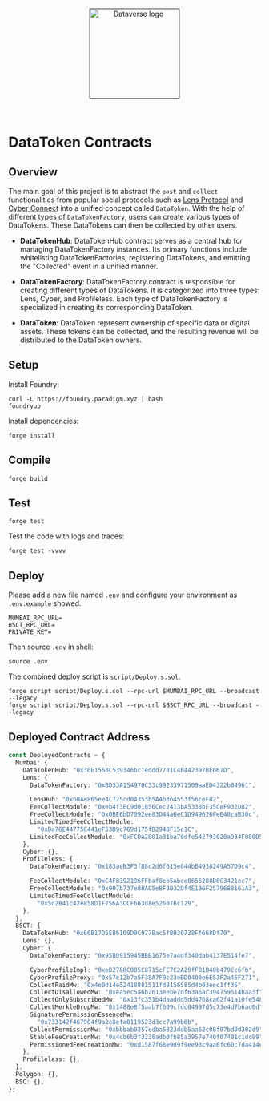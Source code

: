 <br/>
<p align="center">
<a href=" " target="_blank">
<img src="https://bafybeifozdhcbbfydy2rs6vbkbbtj3wc4vjlz5zg2cnqhb2g4rm2o5ldna.ipfs.w3s.link/dataverse.svg" width="180" alt="Dataverse logo">
</a >
</p >
<br/>

# DataToken Contracts

## Overview

The main goal of this project is to abstract the `post` and `collect` functionalities from popular social protocols such as [Lens Protocol](https://github.com/lens-protocol/core) and [Cyber Connect](https://github.com/cyberconnecthq/cybercontracts) into a unified concept called `DataToken`. With the help of different types of `DataTokenFactory`, users can create various types of DataTokens. These DataTokens can then be collected by other users.

- **DataTokenHub**: DataTokenHub contract serves as a central hub for managing DataTokenFactory instances. Its primary functions include whitelisting DataTokenFactories, registering DataTokens, and emitting the "Collected" event in a unified manner.

- **DataTokenFactory**: DataTokenFactory contract is responsible for creating different types of DataTokens. It is categorized into three types: Lens, Cyber, and Profileless. Each type of DataTokenFactory is specialized in creating its corresponding DataToken.

- **DataToken**: DataToken represent ownership of specific data or digital assets. These tokens can be collected, and the resulting revenue will be distributed to the DataToken owners.

## Setup

Install Foundry:

```
curl -L https://foundry.paradigm.xyz | bash
foundryup
```

Install dependencies:

```
forge install
```

## Compile

```
forge build
```

## Test

```
forge test
```

Test the code with logs and traces:

```
forge test -vvvv
```

## Deploy

Please add a new file named `.env` and configure your environment as `.env.example` showed.

```
MUMBAI_RPC_URL=
BSCT_RPC_URL=
PRIVATE_KEY=
```

Then source `.env` in shell:

```
source .env
```

The combined deploy script is `script/Deploy.s.sol`.

```
forge script script/Deploy.s.sol --rpc-url $MUMBAI_RPC_URL --broadcast --legacy
forge script script/Deploy.s.sol --rpc-url $BSCT_RPC_URL --broadcast --legacy
```

## Deployed Contract Address

```ts
const DeployedContracts = {
  Mumbai: {
    DataTokenHub: "0x30E1568C539346bc1eddd7781C4B442397BE067D",
    Lens: {
      DataTokenFactory: "0xBD33A154970C33c99233971509aaED4322b84961",

      LensHub: "0x60Ae865ee4C725cd04353b5AAb364553f56ceF82",
      FeeCollectModule: "0xeb4f3EC9d01856Cec2413bA5338bF35CeF932D82",
      FreeCollectModule: "0x0BE6bD7092ee83D44a6eC1D949626FeE48caB30c",
      LimitedTimedFeeCollectModule:
        "0xDa76E44775C441eF53B9c769d175fB2948F15e1C",
      LimitedFeeCollectModule: "0xFCDA2801a31ba70dfe542793020a934F880D54aB",
    },
    Cyber: {},
    Profileless: {
      DataTokenFactory: "0x183aeB3F3f88c2d6f615e844bB4938249A57D9c4",

      FeeCollectModule: "0xC4F8392196FFbaf8eb5Abce8656288D0C3421ec7",
      FreeCollectModule: "0x907b737e88AC5eBF3032Df4E106F2579688161A3",
      LimitedTimedFeeCollectModule:
        "0x5d2B41c42e858D1F756A3CCF663d8e526076c129",
    },
  },
  BSCT: {
    DataTokenHub: "0x66B17D5E86109D9C977Bac5fB030738Ff668Df70",
    Lens: {},
    Cyber: {
      DataTokenFactory: "0x9580915945BBB1675e7a4df340dab4137E514fe7",

      CyberProfileImpl: "0xeD2788C005C8715cFC7C2A29fF81B40b479Cc6fb",
      CyberProfileProxy: "0x57e12b7a5F38A7F9c23eBD0400e6E53F2a45F271",
      CollectPaidMw: "0x4e0d14e52418881511fd8156585d4b03eec1ff36",
      CollectDisallowedMw: "0xea5ec5a6b2613eebe7df63a6ac394759514baa3f",
      CollectOnlySubscribedMw: "0x13fc351b4daaddd5dd4768ca62f41a10fe548642",
      CollectMerkleDropMw: "0x1488e8f5aab7f609cfdc04997d5c73e4d7b6ad0d",
      SignaturePermissionEssenceMw:
        "0x733142f467904f9a2e8efa0119523d3cc7a99b0b",
      CollectPermissionMw: "0xbbbab0257edba5823ddb5aa62c08f07bd0d302d9",
      StableFeeCreationMw: "0x4db6b3f3236adb0fb85a3957e740f07481c1dc99",
      PermissionedFeeCreationMw: "0xd1587f68e9d9f9ee93c9aa6fc60c7da414e90818",
    },
    Profileless: {},
  },
  Polygon: {},
  BSC: {},
};
```